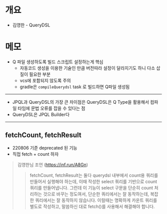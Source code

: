 # 개요

* 김영한 - QueryDSL

# 메모

* Q 파일 생성하도록 빌드 스크립트 설정하는게 핵심
  * 자동코드 생성을 이용한 기술인 만큼 버전따라 설정이 달라지기도 하니 다소 삽질이 필요한 부분
  * vcs에 포함되지 않도록 주의
  * gradle은 `compileQuerydsl` task 로 빌드하면 Q파일 생성됨

---

* JPQL과 QueryDSL의 가장 큰 차이점은 QueryDSL은 Q Type을 활용해서 컴파일 타임에 문법 오류를 잡을 수 있다는 점
* QueryDSL은 JPQL Builder다

---

## fetchCount, fetchResult

* 220806 기준 deprecated 된 기능
* 직접 fetch + count 하자

> 김영한님 조언 (https://inf.run/A8Gn)
>> fetchCount, fetchResult는 둘다 querydsl 내부에서 count용 쿼리를 만들어서 실행해야 하는데, 이때 작성한 select 쿼리를 기반으로 count 쿼리를 만들어냅니다. 그런데 이 기능이 select 구문을 단순히 count 처리하는 것으로 바꾸는 정도여서, 단순한 쿼리에서는 잘 동작하는데, 복잡한 쿼리에서는 잘 동작하지 않습니다. 이럴때는 명확하게 카운트 쿼리를 별도로 작성하고, 말씀하신 대로 fetch()를 사용해서 해결해야 합니다.
